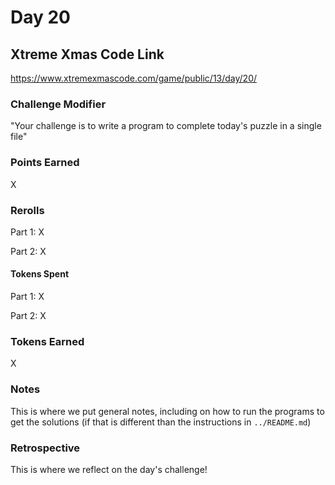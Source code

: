 # Day 20

## Xtreme Xmas Code Link

https://www.xtremexmascode.com/game/public/13/day/20/

### Challenge Modifier

"Your challenge is to write a program to complete today's puzzle in a single file"

### Points Earned

X

### Rerolls

Part 1: X

Part 2: X

#### Tokens Spent

Part 1: X

Part 2: X

### Tokens Earned

X

### Notes

This is where we put general notes, including on how to run the programs to get the solutions (if that is different than the instructions in `../README.md`)

### Retrospective

This is where we reflect on the day's challenge!
